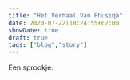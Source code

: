 ```yaml
---
title: "Het Verhaal Van Phusiqa"
date: 2020-07-22T18:24:55+02:00
showDate: true
draft: true
tags: ["blog","story"]
---
```


Een sprookje.